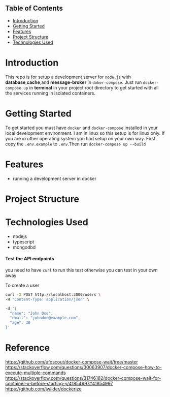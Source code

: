 
## Table of Contents

- [Introduction](#introduction)
- [Getting Started](#getting-started)
- [Features](#features)
- [Project Structure](#project-structure)
- [Technologies Used](#technologies-used)

# Introduction

This repo is for setup a development server for `node.js` with **database**,**cache**,and **message-broker** in `doker-compose`. Just run `docker-compose up` in **terminal** in your project root directory to get started with all the services running in isolated containers.

# Getting Started

To get started you must have `docker` and `docker-compose` installed in your local development environment. I am in linux so this setup is for linux only. If you are in other operating system you had setup on your own way.
First copy the `.env.example` to `.env`.Then run `docker-compose up --build`

# Features

- running a development server in docker

# Project Structure

# Technologies Used

- nodejs
- typescript
- mongodbd

#### Test the API endpoints

you need to have `curl` to run this test otherwise you can test in your own away

To create a user

```sh
curl -X POST http://localhost:3000/users \
-H "Content-Type: application/json" \

-d '{
  "name": "John Doe",
  "email": "johndoe@example.com",
  "age": 30
}'
```

# Reference

<https://github.com/ufoscout/docker-compose-wait/tree/master>
<https://stackoverflow.com/questions/30063907/docker-compose-how-to-execute-multiple-commands>
<https://stackoverflow.com/questions/31746182/docker-compose-wait-for-container-x-before-starting-y/41854997#41854997>
<https://github.com/jwilder/dockerize>
